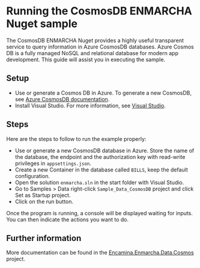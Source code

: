 # Running the CosmosDB ENMARCHA Nuget sample

The CosmosDB ENMARCHA Nuget provides a highly useful transparent service to query information in Azure CosmosDB databases. Azure Cosmos DB is a fully managed NoSQL and relational database for modern app development. This guide will assist you in executing the sample.

## Setup

- Use or generate a Cosmos DB in Azure. To generate a new CosmosDB, see [Azure CosmosDB documentation](https://azure.microsoft.com/es-es/free/cosmos-db/search/).
- Install Visual Studio. For more information, see [Visual Studio](https://visualstudio.microsoft.com).

## Steps

Here are the steps to follow to run the example properly:

- Use or generate a new CosmosDB database in Azure. Store the name of the database, the endpoint and the authorization key with read-write privileges in `appsettings.json`.
- Create a new Container in the database called `BILLS`, keep the default configuration.
- Open the solution `enmarcha.sln` in the start folder with Visual Studio.
- Go to Samples > Data right-click `Sample_Data_CosmosDB` project and click Set as Startup project.
- Click on the run button.

Once the program is running, a console will be displayed waiting for inputs. You can then indicate the actions you want to do.

## Further information

More documentation can be found in the [Encamina.Enmarcha.Data.Cosmos](
../../../src/Encamina.Enmarcha.Data.Cosmos/README.md) project.